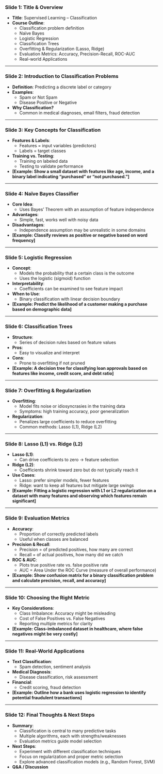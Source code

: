 ### Slide 1: Title & Overview
- **Title**: Supervised Learning – Classification
- **Course Outline**:
  - Classification problem definition
  - Naïve Bayes
  - Logistic Regression
  - Classification Trees
  - Overfitting & Regularization (Lasso, Ridge)
  - Evaluation Metrics: Accuracy, Precision-Recall, ROC-AUC
  - Real-world Applications

---

### Slide 2: Introduction to Classification Problems
- **Definition**: Predicting a discrete label or category
- **Examples**:
  - Spam or Not Spam
  - Disease Positive or Negative
- **Why Classification?**
  - Common in medical diagnoses, email filters, fraud detection

---

### Slide 3: Key Concepts for Classification
- **Features & Labels**:
  - Features = input variables (predictors)
  - Labels = target classes
- **Training vs. Testing**:
  - Training on labeled data
  - Testing to validate performance
- **[Example: Show a small dataset with features like age, income, and a binary label indicating “purchased” or “not purchased.”]**

---

### Slide 4: Naïve Bayes Classifier
- **Core Idea**:
  - Uses Bayes’ Theorem with an assumption of feature independence
- **Advantages**:
  - Simple, fast, works well with noisy data
- **Disadvantages**:
  - Independence assumption may be unrealistic in some domains
- **[Example: Classify reviews as positive or negative based on word frequency]**

---

### Slide 5: Logistic Regression
- **Concept**:
  - Models the probability that a certain class is the outcome
  - Uses the logistic (sigmoid) function
- **Interpretability**:
  - Coefficients can be examined to see feature impact
- **When to Use**:
  - Binary classification with linear decision boundary
- **[Example: Predict the likelihood of a customer making a purchase based on demographic data]**

---

### Slide 6: Classification Trees
- **Structure**:
  - Series of decision rules based on feature values
- **Pros**:
  - Easy to visualize and interpret
- **Cons**:
  - Prone to overfitting if not pruned
- **[Example: A decision tree for classifying loan approvals based on features like income, credit score, and debt ratio]**

---

### Slide 7: Overfitting & Regularization
- **Overfitting**:
  - Model fits noise or idiosyncrasies in the training data
  - Symptoms: high training accuracy, poor generalization
- **Regularization**:
  - Penalizes large coefficients to reduce overfitting
  - Common methods: Lasso (L1), Ridge (L2)

---

### Slide 8: Lasso (L1) vs. Ridge (L2)
- **Lasso (L1)**:
  - Can drive coefficients to zero → feature selection
- **Ridge (L2)**:
  - Coefficients shrink toward zero but do not typically reach it
- **Use Cases**:
  - Lasso: prefer simpler models, fewer features
  - Ridge: want to keep all features but mitigate large swings
- **[Example: Fitting a logistic regression with L1 or L2 regularization on a dataset with many features and observing which features remain significant]**

---

### Slide 9: Evaluation Metrics
- **Accuracy**:
  - Proportion of correctly predicted labels
  - Useful when classes are balanced
- **Precision & Recall**:
  - Precision = of predicted positives, how many are correct
  - Recall = of actual positives, how many did we catch
- **ROC & AUC**:
  - Plots true positive rate vs. false positive rate
  - AUC = Area Under the ROC Curve (measure of overall performance)
- **[Example: Show confusion matrix for a binary classification problem and calculate precision, recall, and accuracy]**

---

### Slide 10: Choosing the Right Metric
- **Key Considerations**:
  - Class Imbalance: Accuracy might be misleading
  - Cost of False Positives vs. False Negatives
  - Reporting multiple metrics for clarity
- **[Example: Class-imbalanced dataset in healthcare, where false negatives might be very costly]**

---

### Slide 11: Real-World Applications
- **Text Classification**:
  - Spam detection, sentiment analysis
- **Medical Diagnosis**:
  - Disease classification, risk assessment
- **Financial**:
  - Credit scoring, fraud detection
- **[Example: Outline how a bank uses logistic regression to identify potential fraudulent transactions]**

---

### Slide 12: Final Thoughts & Next Steps
- **Summary**:
  - Classification is central to many predictive tasks
  - Multiple algorithms, each with strengths/weaknesses
  - Evaluation metrics guide model selection
- **Next Steps**:
  - Experiment with different classification techniques
  - Focus on regularization and proper metric selection
  - Explore advanced classification models (e.g., Random Forest, SVM)
- **Q&A / Discussion**
